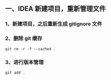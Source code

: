 ## 一、IDEA 新建项目，重新管理文件

### 1、新建项目，之后重新生成 gitignore 文件

### 2、删除 git 缓存

```shell
git rm -r -f --cached .
```

### 3、进行版本管理

```shell
git add . 
```


